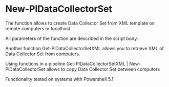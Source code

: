 # New-PlDataCollectorSet
The function allows to create Data Collector Set from XML template on remote computers or localhost.

All parameters of the function are described in the script body.

Another function Get-PlDataCollectorSetXML allows you to retrieve XML of Data Collector Set from computers.

Using functions in a pipeline  Get-PlDataCollectorSetXML | New-PlDataCollectorSet allows to copy Data Collector Set between computers

Functionality tested on systems with Powershell 5.1
